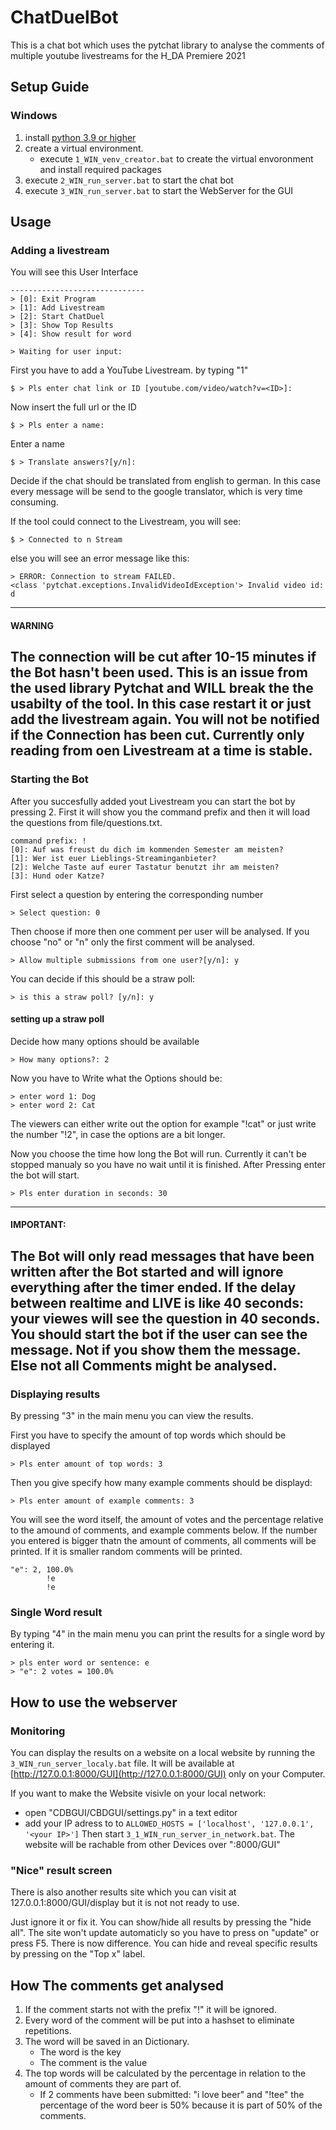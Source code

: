 # ChatDuelBot
This is a chat bot which uses the pytchat library to analyse the comments of multiple youtube livestreams for the H_DA Premiere 2021

## Setup Guide
### Windows
1. install [python 3.9 or higher](https://www.python.org/downloads/ "https://www.python.org/downloads/")
2. create a virtual environment.
	* execute `1_WIN_venv_creator.bat` to create the virtual envoronment and install required packages
3. execute `2_WIN_run_server.bat` to start the chat bot
4. execute `3_WIN_run_server.bat` to start the WebServer for the GUI

## Usage
### Adding a livestream
You will see this User Interface
```
------------------------------
> [0]: Exit Program
> [1]: Add Livestream
> [2]: Start ChatDuel
> [3]: Show Top Results
> [4]: Show result for word

> Waiting for user input:
```
First you have to add a YouTube Livestream. by typing "1"
```
$ > Pls enter chat link or ID [youtube.com/video/watch?v=<ID>]:
```
Now insert the full url or the ID
```
$ > Pls enter a name:
```
Enter a name
```
$ > Translate answers?[y/n]:
```
Decide if the chat should be translated from english to german. In this case every message will be send to the google translator, which is very time consuming.

If the tool could connect to the Livestream, you will see:
```
$ > Connected to n Stream
```
else you will see an error message like this:
```
> ERROR: Connection to stream FAILED.
<class 'pytchat.exceptions.InvalidVideoIdException'> Invalid video id: d
```
---
#### WARNING
The connection will be cut after 10-15 minutes if the Bot hasn't been used. This is an issue from the used library Pytchat and WILL break the the usabilty of the tool.
In this case restart it or just add the livestream again. You will not be notified if the Connection has been cut.
Currently only reading from oen Livestream at a time is stable.
---

### Starting the Bot

After you succesfully added yout Livestream you can start the bot by pressing 2. 
First it will show you the command prefix and then it will load the questions from file/questions.txt.
```
command prefix: !
[0]: Auf was freust du dich im kommenden Semester am meisten?
[1]: Wer ist euer Lieblings-Streaminganbieter?
[2]: Welche Taste auf eurer Tastatur benutzt ihr am meisten?
[3]: Hund oder Katze?
```
First select a question by entering the corresponding number
```
> Select question: 0
```
Then choose if more then one comment per user will be analysed.
If you choose "no" or "n" only the first comment will be analysed.
```
> Allow multiple submissions from one user?[y/n]: y
```
You can decide if this should be a straw poll:
```
> is this a straw poll? [y/n]: y
```
#### setting up a straw poll
Decide how many options should be available
```
> How many options?: 2
```
Now you have to Write what the Options should be: 
```
> enter word 1: Dog
> enter word 2: Cat
```
The viewers can either write out the option for example "!cat" or just write the number "!2", in case the options are a bit longer.

Now you choose the time how long the Bot will run. Currently it can't be stopped manualy so you have no wait until it is finished.
After Pressing enter the bot will start.
```
> Pls enter duration in seconds: 30
```
---
#### IMPORTANT: 
The Bot will only read messages that have been written after the Bot started and will ignore everything after the timer ended.
If the delay between realtime and LIVE is like 40 seconds: your viewes will see the question in 40 seconds.
You should start the bot if the user can see the message. Not if you show them the message. Else not all Comments might be analysed.
---

### Displaying results
By pressing "3" in the main menu you can view the results.

First you have to specify the amount of top words which should be displayed
```
> Pls enter amount of top words: 3
```
Then you give specify how many example comments should be displayd: 
```
> Pls enter amount of example comments: 3
```
You will see the word itself, the amount of votes and the percentage relative to the amound of comments, and example comments below.
If the number you entered is bigger thatn the amount of comments, all comments will be printed.
If it is smaller random comments will be printed.
```
"e": 2, 100.0%
        !e
        !e
```
### Single Word result
By typing "4" in the main menu you can print the results for a single word by entering it.
```
> pls enter word or sentence: e
> "e": 2 votes = 100.0%
```

## How to use the webserver 
### Monitoring
You can display the results on a website on a local website by running the `3_WIN_run_server_localy.bat` file.
It will be available at [http://127.0.0.1:8000/GUI](http://127.0.0.1:8000/GUI) only on your Computer.

If you want to make the Website visivle on your local network:
* open "CDBGUI/CBDGUI/settings.py" in a text editor 
* add your IP adress to to ```ALLOWED_HOSTS = ['localhost', '127.0.0.1', '<your IP>']```
Then start `3_1_WIN_run_server_in_network.bat`. The website will be rachable from other Devices over "<your ip>:8000/GUI"

### "Nice" result screen
There is also another results site which you can visit at 127.0.0.1:8000/GUI/display but it is not not ready to use. 

Just ignore it or fix it.
You can show/hide all results by pressing the "hide all". The site won't update automaticly so you have to press on "update" or press F5. There is now difference.
You can hide and reveal specific results by pressing on the "Top x" label.


## How The comments get analysed
1. If the comment starts not with the prefix "!" it will be ignored.
2. Every word of the comment will be put into a hashset to eliminate repetitions.
3. The word will be saved in an Dictionary.
	* The word is the key
	* The comment is the value
4. The top words will be calculated by the percentage in relation to the amount of comments they are part of.
	* If 2 comments have been submitted: "i love beer" and "!tee" the percentage of the word beer is 50% because it is part of 50% of the comments.

